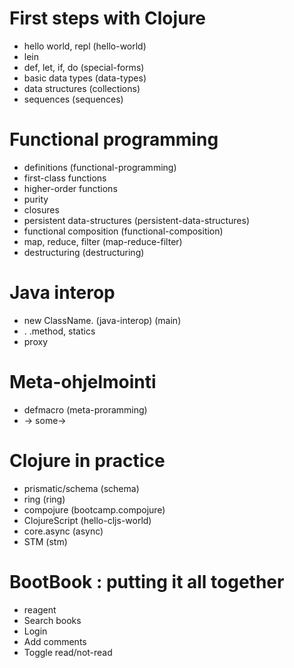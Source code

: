 # First steps with Clojure

* hello world, repl               (hello-world)
* lein
* def, let, if, do                (special-forms)
* basic data types                (data-types)
* data structures                 (collections)
* sequences                       (sequences)

# Functional programming

* definitions                     (functional-programming)
* first-class functions
* higher-order functions
* purity
* closures
* persistent data-structures      (persistent-data-structures)
* functional composition          (functional-composition)
* map, reduce, filter             (map-reduce-filter)
* destructuring                   (destructuring)

# Java interop

* new ClassName.                  (java-interop) (main)
* . .method, statics
* proxy

# Meta-ohjelmointi

* defmacro                        (meta-proramming)
* -> some->

# Clojure in practice

* prismatic/schema                (schema)
* ring                            (ring)
* compojure                       (bootcamp.compojure)
* ClojureScript                   (hello-cljs-world)
* core.async                      (async)
* STM                             (stm)

# BootBook : putting it all together

* reagent
* Search books
* Login
* Add comments
* Toggle read/not-read
